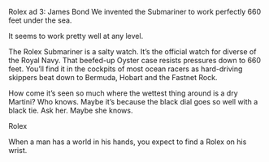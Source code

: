 Rolex ad 3: James Bond
We invented the Submariner to work perfectly 660 feet under the
sea.


It seems to work pretty well at any level. 


The Rolex Submariner is a salty watch. It’s the official watch for
diverse of the Royal Navy. That beefed-up Oyster case resists
pressures down to 660 feet. You’ll find it in the cockpits of most
ocean racers as hard-driving skippers beat down to Bermuda,
Hobart and the Fastnet Rock.


How come it’s seen so much where the wettest thing around is a
dry Martini? Who knows. Maybe it’s because the black dial goes so
well with a black tie. Ask her. Maybe she knows. 


Rolex

When a man has a world in his hands, you expect to find a Rolex on
his wrist.